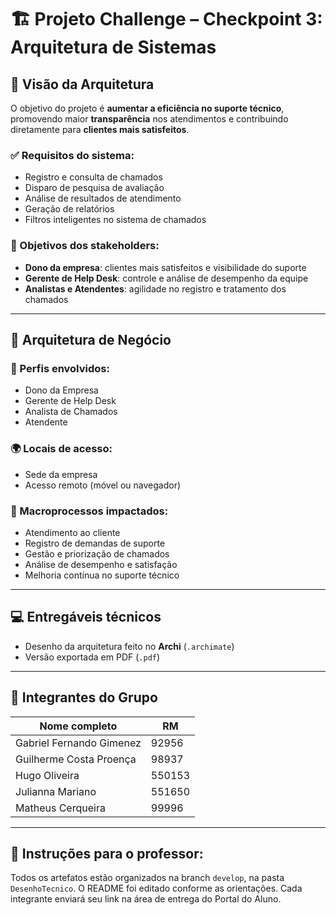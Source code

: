 # 🏗️ Projeto Challenge – Checkpoint 3: Arquitetura de Sistemas

## 📌 Visão da Arquitetura

O objetivo do projeto é **aumentar a eficiência no suporte técnico**, promovendo maior **transparência** nos atendimentos e contribuindo diretamente para **clientes mais satisfeitos**.

### ✅ Requisitos do sistema:
- Registro e consulta de chamados
- Disparo de pesquisa de avaliação
- Análise de resultados de atendimento
- Geração de relatórios
- Filtros inteligentes no sistema de chamados

### 🎯 Objetivos dos stakeholders:
- **Dono da empresa**: clientes mais satisfeitos e visibilidade do suporte
- **Gerente de Help Desk**: controle e análise de desempenho da equipe
- **Analistas e Atendentes**: agilidade no registro e tratamento dos chamados

---

## 🏢 Arquitetura de Negócio

### 👥 Perfis envolvidos:
- Dono da Empresa
- Gerente de Help Desk
- Analista de Chamados
- Atendente

### 🌍 Locais de acesso:
- Sede da empresa
- Acesso remoto (móvel ou navegador)

### 🔁 Macroprocessos impactados:
- Atendimento ao cliente
- Registro de demandas de suporte
- Gestão e priorização de chamados
- Análise de desempenho e satisfação
- Melhoria contínua no suporte técnico

---

## 💻 Entregáveis técnicos

- Desenho da arquitetura feito no **Archi** (`.archimate`)
- Versão exportada em PDF (`.pdf`)

---

## 👥 Integrantes do Grupo

| Nome completo               | RM     |
|----------------------------|--------|
| Gabriel Fernando Gimenez   | 92956  |
| Guilherme Costa Proença    | 98937  |
| Hugo Oliveira              | 550153 |
| Julianna Mariano           | 551650 |
| Matheus Cerqueira          | 99996  |


---

## 📝 Instruções para o professor:

Todos os artefatos estão organizados na branch `develop`, na pasta `DesenhoTecnico`. O README foi editado conforme as orientações. Cada integrante enviará seu link na área de entrega do Portal do Aluno.
